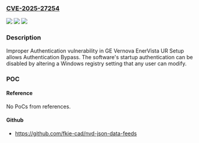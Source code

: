 ### [CVE-2025-27254](https://cve.mitre.org/cgi-bin/cvename.cgi?name=CVE-2025-27254)
![](https://img.shields.io/static/v1?label=Product&message=EnerVista%20UR%20Setup&color=blue)
![](https://img.shields.io/static/v1?label=Version&message=%3D%208.42%20&color=brighgreen)
![](https://img.shields.io/static/v1?label=Vulnerability&message=CWE-287%20Improper%20Authentication&color=brighgreen)

### Description

Improper Authentication vulnerability in GE Vernova EnerVista UR Setup allows Authentication Bypass. The software's startup authentication can be disabled by altering a Windows registry setting that any user can modify.

### POC

#### Reference
No PoCs from references.

#### Github
- https://github.com/fkie-cad/nvd-json-data-feeds

